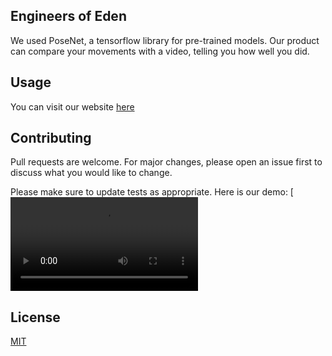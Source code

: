 ## Engineers of Eden ##
 We used PoseNet, a tensorflow library for pre-trained models. Our product can compare your movements with a video, telling you how well you did. 


## Usage
You can visit our website [here](https://fabulous-biscochitos-79e2f4.netlify.app)

## Contributing

Pull requests are welcome. For major changes, please open an issue first
to discuss what you would like to change.

Please make sure to update tests as appropriate.
Here is our demo: 
[![Demo](./Demo/intro.mp4)
## License

[MIT](https://choosealicense.com/licenses/mit/)
